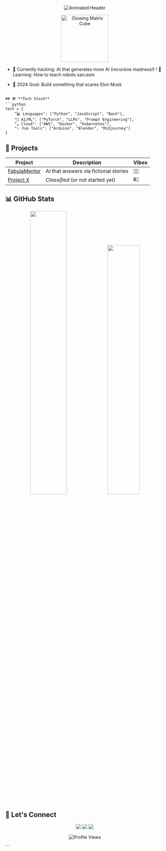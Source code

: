 
<p align="center">
  <img src="https://readme-typing-svg.demolab.com?font=Roboto+Mono&weight=600&size=26&duration=4000&pause=1000&color=58F5FF&center=true&vCenter=true&width=500&lines=Welcome+to+the+Future;MSARHCY's+Digital+Playground;Where+Code+Meets+Neon+Dreams" alt="Animated Header" />
</p>

<p align="center">
  <img src="https://media.giphy.com/media/v1.Y2lkPTc5MGI3NjExcWk4Y3J1eWl2a2F4Z3l4d2R4bGZ4dW1lY2J5d2Z6b2V4eG5zYyZlcD12MV9pbnRlcm5hbF9naWZfYnlfaWQmY3Q9cw/HscDLzkO8EOTmgkhQP/giphy.gif" width="150" alt="Glowing Matrix Cube">
</p>

+ 🔭 Currently hacking: AI that generates more AI (recursive madness!)
! 🌱 Learning: How to teach robots sarcasm
- 🎯 2024 Goal: Build something that scares Elon Musk
```

## 🛠️ **Tech Stack**
```python
tech = {
    "💻 Languages": ["Python", "JavaScript", "Bash"],
    "🧠 AI/ML": ["PyTorch", "LLMs", "Prompt Engineering"],
    "☁️ Cloud": ["AWS", "Docker", "Kubernetes"],
    "✨ Fun Tools": ["Arduino", "Blender", "Midjourney"]
}
```

## 🚀 **Projects**
| Project | Description | Vibes |
|---------|-------------|-------|
| [FabulaMentor](https://github.com/msarhcy/FabulaMentor) | AI that answers via fictional stories | `🤖📖` |
| [Project X](https://github.com/msarhcy) | *Classified* (or not started yet) | `🔒💎` |

## 📊 **GitHub Stats**
<p align="center">
  <img src="https://github-readme-stats.vercel.app/api?username=msarhcy&show_icons=true&theme=radical&bg_color=0d1117&text_color=58F5FF&icon_color=FF7F50&border_color=58F5FF" width="48%">
  <img src="https://github-readme-stats.vercel.app/api/top-langs/?username=msarhcy&layout=compact&theme=radical&bg_color=0d1117&text_color=58F5FF&border_color=58F5FF" width="45%">
</p>

## 🌌 **Let's Connect**
<p align="center">
  <a href="https://twitter.com/yourhandle"><img src="https://img.shields.io/badge/Twitter-1DA1F2?style=for-the-badge&logo=twitter&logoColor=white"></a>
  <a href="https://linkedin.com/in/yourprofile"><img src="https://img.shields.io/badge/LinkedIn-0077B5?style=for-the-badge&logo=linkedin&logoColor=white"></a>
  <a href="mailto:youremail@domain.com"><img src="https://img.shields.io/badge/Email-FF4500?style=for-the-badge&logo=gmail&logoColor=white"></a>
</p>

<p align="center">
  <img src="https://komarev.com/ghpvc/?username=msarhcy&label=PROFILE+VIEWS&color=FF00FF&style=flat-square" alt="Profile Views">
</p>
```


